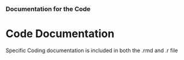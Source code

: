 ### Documentation for the Code

# Code Documentation
Specific Coding documentation is included in both the .rmd and .r file
